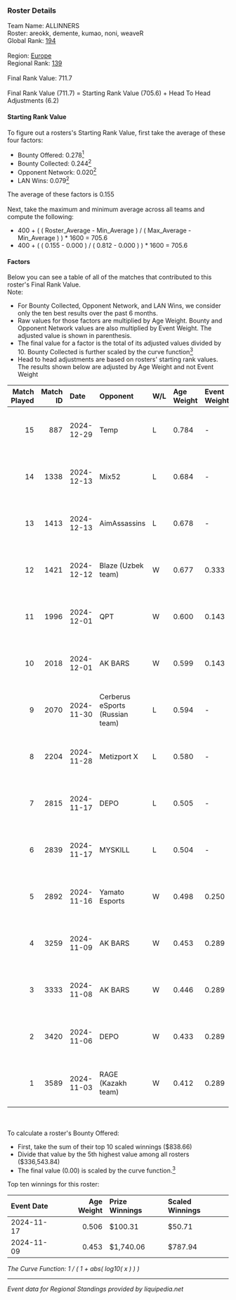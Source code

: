 ### Roster Details<br />
Team Name: ALLINNERS<br />
Roster: areokk, demente, kumao, noni, weaveR<br />
Global Rank: [194](../../standings_global_2025_03_01.md)<br />
<br />
Region: [Europe]( ../../standings_europe_2025_03_01.md)<br />
Regional Rank: [139]( ../../standings_europe_2025_03_01.md)<br />
<br />
Final Rank Value:  711.7<br />
<br />
Final Rank Value (711.7) = Starting Rank Value (705.6) + Head To Head Adjustments (6.2)<br />

#### Starting Rank Value<br />
To figure out a rosters's Starting Rank Value, first take the average of these four factors:<br />
- Bounty Offered: 0.278[<sup>1</sup>](#table2)
- Bounty Collected: 0.244[<sup>2</sup>](#table1)
- Opponent Network: 0.020[<sup>2</sup>](#table1)
- LAN Wins: 0.079[<sup>2</sup>](#table1)

The average of these factors is 0.155<br />
<br />
Next, take the maximum and minimum average across all teams and compute the following:<br />
- 400 + ( ( Roster_Average - Min_Average ) / ( Max_Average - Min_Average ) ) * 1600 = 705.6
- 400 + ( ( 0.155 - 0.000 ) / ( 0.812 - 0.000 ) ) * 1600 = 705.6


#### Factors<br />
Below you can see a table of all of the matches that contributed to this roster's Final Rank Value.<br />
Note:<br />

- For Bounty Collected, Opponent Network, and LAN Wins, we consider only the ten best results over the past 6 months.
- Raw values for those factors are multiplied by Age Weight. Bounty and Opponent Network values are also multiplied by Event Weight. The adjusted value is shown in parenthesis.
- The final value for a factor is the total of its adjusted values divided by 10. Bounty Collected is further scaled by the curve function[<sup>3</sup>](#curveFunction)
- Head to head adjustments are based on rosters' starting rank values. The results shown below are adjusted by Age Weight and not Event Weight
<span id="table1"></span><br />


| Match Played | Match ID | Date       | Opponent                        | W/L | Age Weight | Event Weight | Bounty Collected | Opponent Network | LAN Wins  | H2H Adj. | Roster                                |
| -: | -: | :- | :- | :- | :- | :- | :- | :- | :- | -: | :- |
|           15 |      887 | 2024-12-29 | Temp                            | L   | 0.784      | -            | -                | -                | -         |   -15.12 | areokk, demente, kumao, noni, weaveR  |
|           14 |     1338 | 2024-12-13 | Mix52                           | L   | 0.684      | -            | -                | -                | -         |   -10.24 | areokk, demente, kumao, noni, weaveR  |
|           13 |     1413 | 2024-12-13 | AimAssassins                    | L   | 0.678      | -            | -                | -                | -         |    -5.10 | areokk, demente, kumao, noni, weaveR  |
|           12 |     1421 | 2024-12-12 | Blaze (Uzbek team)              | W   | 0.677      | 0.333        | 0.005 (0.001)    | 0.077 (0.017)    | 1 (0.677) |     9.21 | areokk, demente, kumao, noni, weaveR  |
|           11 |     1996 | 2024-12-01 | QPT                             | W   | 0.600      | 0.143        | 0.030 (0.003)    | 0.384 (0.033)    | 0 (0.000) |    17.03 | areokk, demente, kumao, noni, weaveR  |
|           10 |     2018 | 2024-12-01 | AK BARS                         | W   | 0.599      | 0.143        | 0.008 (0.001)    | 0.233 (0.020)    | 0 (0.000) |    12.47 | areokk, demente, kumao, noni, weaveR  |
|            9 |     2070 | 2024-11-30 | Cerberus eSports (Russian team) | L   | 0.594      | -            | -                | -                | -         |   -12.68 | Areokk, demente, kumao, Noni, weaveR  |
|            8 |     2204 | 2024-11-28 | Metizport X                     | L   | 0.580      | -            | -                | -                | -         |   -11.23 | Areokk, demente, kumao, Noni, weaveR  |
|            7 |     2815 | 2024-11-17 | DEPO                            | L   | 0.505      | -            | -                | -                | -         |    -7.24 | areokk, noni, plushax, tasman, weaveR |
|            6 |     2839 | 2024-11-17 | MYSKILL                         | L   | 0.504      | -            | -                | -                | -         |    -9.25 | areokk, noni, plushax, tasman, weaveR |
|            5 |     2892 | 2024-11-16 | Yamato Esports                  | W   | 0.498      | 0.250        | 0.000 (0.000)    | 0.022 (0.003)    | 0 (0.000) |     3.40 | areokk, noni, plushax, tasman, weaveR |
|            4 |     3259 | 2024-11-09 | AK BARS                         | W   | 0.453      | 0.289        | 0.008 (0.001)    | 0.233 (0.030)    | 0 (0.000) |     9.14 | areokk, demente, noni, rinn, weaveR   |
|            3 |     3333 | 2024-11-08 | AK BARS                         | W   | 0.446      | 0.289        | 0.008 (0.001)    | 0.233 (0.030)    | 0 (0.000) |     9.23 | areokk, demente, noni, rinn, weaveR   |
|            2 |     3420 | 2024-11-06 | DEPO                            | W   | 0.433      | 0.289        | 0.006 (0.001)    | 0.326 (0.041)    | 0 (0.000) |     7.87 | areokk, demente, noni, rinn, weaveR   |
|            1 |     3589 | 2024-11-03 | RAGE (Kazakh team)              | W   | 0.412      | 0.289        | 0.005 (0.001)    | 0.200 (0.024)    | 0 (0.000) |     8.65 | areokk, demente, noni, rinn, weaveR   |

<br />
<span id="table2"></span><br />
To calculate a roster's Bounty Offered:<br />

- First, take the sum of their top 10 scaled winnings ($838.66)
- Divide that value by the 5th highest value among all rosters ($336,543.84)
- The final value (0.00) is scaled by the curve function.[<sup>3</sup>](#curveFunction)

Top ten winnings for this roster:<br />

| Event Date | Age Weight | Prize Winnings | Scaled Winnings |
| :- | -: | :- | :- |
| 2024-11-17 |      0.506 | $100.31        | $50.71          |
| 2024-11-09 |      0.453 | $1,740.06      | $787.94         |


<span id="curveFunction"></span>_The Curve Function: 1 / ( 1 + abs( log10( x ) ) )_<br />

---
_Event data for Regional Standings provided by liquipedia.net_<br />

